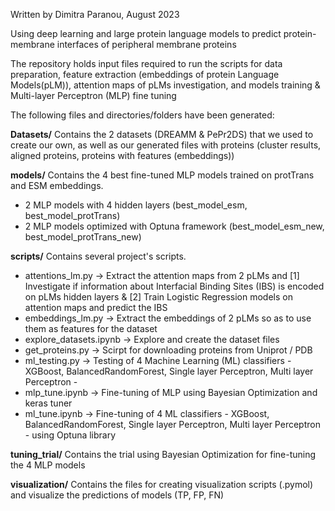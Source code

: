 Written by Dimitra Paranou, August 2023

Using deep learning and large protein language models to predict protein-membrane interfaces of peripheral membrane proteins

The repository holds input files required to run the scripts for data preparation, feature extraction (embeddings of protein Language Models(pLM)), attention maps of pLMs investigation, and models training & Multi-layer Perceptron (MLP) fine tuning

The following files and directories/folders have been generated:

**Datasets/**
Contains the 2 datasets (DREAMM & PePr2DS) that we used to create our own, as well as our generated files with proteins (cluster results, aligned proteins, proteins with features (embeddings))

**models/**
Contains the 4 best fine-tuned MLP models trained on protTrans and ESM embeddings.

- 2 MLP models with 4 hidden layers (best_model_esm, best_model_protTrans)
- 2 MLP models optimized with Optuna framework (best_model_esm_new, best_model_protTrans_new)

**scripts/**
Contains several project's scripts.

- attentions_lm.py -> Extract the attention maps from 2 pLMs and [1] Investigate if information about Interfacial Binding Sites (IBS) is encoded on pLMs hidden layers & [2] Train Logistic Regression models on attention maps and predict the IBS
- embeddings_lm.py -> Extract the embeddings of 2 pLMs so as to use them as features for the dataset
- explore_datasets.ipynb -> Explore and create the dataset files
- get_proteins.py -> Scirpt for downloading proteins from Uniprot / PDB
- ml_testing.py -> Testing of 4 Machine Learning (ML) classifiers - XGBoost, BalancedRandomForest, Single layer Perceptron, Multi layer Perceptron -
- mlp_tune.ipynb -> Fine-tuning of MLP using Bayesian Optimization and keras tuner
- ml_tune.ipynb -> Fine-tuning of 4 ML classifiers - XGBoost, BalancedRandomForest, Single layer Perceptron, Multi layer Perceptron - using Optuna library

**tuning_trial/**
Contains the trial using Bayesian Optimization for fine-tuning the 4 MLP models

**visualization/**
Contains the files for creating visualization scripts (.pymol) and visualize the predictions of models (TP, FP, FN)
